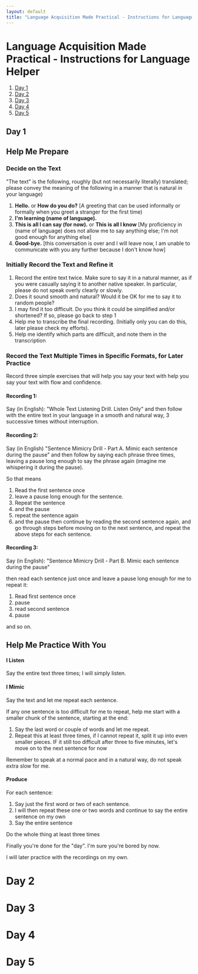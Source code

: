 ```yaml
---
layout: default
title: "Language Acquisition Made Practical - Instructions for Language Helper"
---
```

# Language Acquisition Made Practical - Instructions for Language Helper
 
1. [Day 1](#Monday)
2. [Day 2](#Tuesday)
3. [Day 3](#Wednesday)
4. [Day 4](#Thursday)
5. [Day 5](#Friday)


## Day 1<a name="Monday"/>

## Help Me Prepare
### Decide on the Text
"The text" is the following, roughly (but not necessarily literally) translated; please convey the meaning of the following in a manner that is natural in your language)

1. **Hello.** or **How do you do?** [A greeting that can be used informally or formally when you greet a stranger for the first time)
2. **I'm learning (name of language).**
3. **This is all I can say (for now).** or **This is all I know** [My proficiency in (name of language) does not allow me to say anything else; I'm not good enough for anything else]
4. **Good-bye.** [this conversation is over and I will leave now, I am unable to communicate with you any further because I don't know how]

### Initially Record the Text and Refine it

1. Record the entire text twice. Make sure to say it in a natural manner, as if you were casually saying it to another native speaker. In particular, please do not speak overly clearly or slowly.
2. Does it sound smooth and natural? Would it be OK for me to say it to random people?
3. I may find it too difficult. Do you think it could be simplified and/or shortened? If so, please go back to step 1
4. Help me to transcribe the final recording. (Initially only you can do this, later please check my efforts).
5. Help me identify which parts are difficult, and note them in the transcription

### Record the Text Multiple Times in Specific Formats, for Later Practice

Record three simple exercises that will help you say your text with help you say your text with flow and confidence.

#### Recording 1:

Say (in English):
"Whole Text Listening Drill. Listen Only"
and then follow with the entire text in your language in a smooth and natural way,
3 successive times without interruption.

#### Recording 2:

Say (in English)
"Sentence Mimicry Drill - Part A. Mimic each sentence during the pause"
and then follow by saying each phrase three times, leaving a pause long enough to say the phrase again (imagine me whispering it during the pause).

So that means
1. Read the first sentence once
2. leave a pause long enough for the sentence.
3. Repeat the sentence
4. and the pause
5. repeat the sentence again
6. and the pause 
then continue by reading the second sentence again, and go through steps 
before moving on to the next sentence, and repeat the above steps for each sentence.

#### Recording 3:

Say (in English):
"Sentence Mimicry Drill - Part B. Mimic each sentence during the pause"

then read each sentence just once and leave a pause long enough for me to repeat it:
1. Read first sentence once
2. pause 
3. read second sentence
4. pause

and so on.

## Help Me Practice With You
#### I Listen
Say the entire text three times; I will simply listen.
#### I Mimic
Say the text and let me repeat each sentence.

If any one sentence is too difficult for me to repeat, help me start with a smaller chunk of the sentence, starting at the end:
1. Say the last word or couple of words and let me repeat.
2. Repeat this at least three times, if I cannot repeat it, split it up into even smaller pieces. IF it still too difficult after three to five minutes, let's move on to the next sentence for now 

Remember to speak at a normal pace and in a natural way, do not speak extra slow for me.
#### Produce
For each sentence:
1. Say just the first word or two of each sentence.
2. I will then repeat these one or two words and continue to say the entire sentence on my own
3. Say the entire sentence

Do the whole thing at least three times

Finally you're done for the "day". I'm sure you're bored by now.

I will later practice with the recordings on my own.

# Day 2<a name="Tuesday"/>

# Day 3<a name="Wednesday"/>
# Day 4<a name="Thursday"/>
# Day 5<a name="Friday"/>

 </div>
